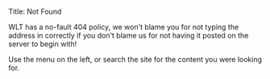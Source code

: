 Title: Not Found

WLT has a no-fault 404 policy, we won't blame you for not typing the
address in correctly if you don't blame us for not having it posted on
the server to begin with!

Use the menu on the left, or search the site for the content you were
looking for.
